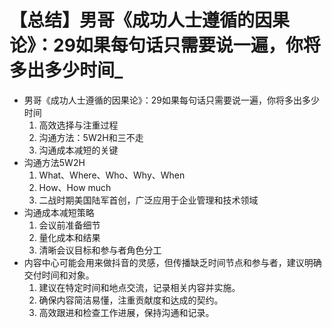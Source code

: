 # 【总结】男哥《成功人士遵循的因果论》：29如果每句话只需要说一遍，你将多出多少时间_

-   男哥《成功人士遵循的因果论》：29如果每句话只需要说一遍，你将多出多少时间
    1.  高效选择与注重过程
    2.  沟通方法：5W2H和三不走
    3.  沟通成本减短的关键
-   沟通方法5W2H
    1.  What、Where、Who、Why、When
    2.  How、How much
    3.  二战时期美国陆军首创，广泛应用于企业管理和技术领域
-   沟通成本减短策略
    1.  会议前准备细节
    2.  量化成本和结果
    3.  清晰会议目标和参与者角色分工
-   内容中心可能会用来做抖音的灵感，但传播缺乏时间节点和参与者，建议明确交付时间和对象。
    1.  建议在特定时间和地点交流，记录相关内容并实施。
    2.  确保内容简洁易懂，注重贡献度和达成的契约。
    3.  高效跟进和检查工作进展，保持沟通和记录。